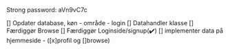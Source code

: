 ﻿Strong password:
    aVn9vC7c

[] Opdater database, køn - område - login
[] Datahandler klasse
[] Færdiggør Browse
[] Færdiggør Loginside/signup(✔️)
[] implementer data på hjemmeside - ([x]profil og []browse)
